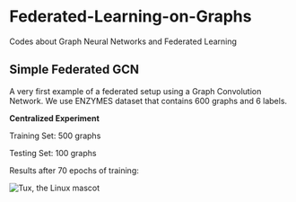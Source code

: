 # Federated-Learning-on-Graphs
Codes about Graph Neural Networks and Federated Learning

## Simple Federated GCN
A very first example of a federated setup using a Graph Convolution Network.
We use ENZYMES dataset that contains 600 graphs and 6 labels.

**Centralized Experiment**

Training Set: 500 graphs

Testing Set: 100 graphs

Results after 70 epochs of training:

![Tux, the Linux mascot](/assets/images/tux.png)
